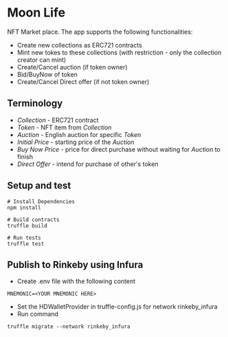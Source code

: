 # Moon Life

NFT Market place. The app supports the following functionalities:
- Create new collections as ERC721 contracts
- Mint new tokes to these collections (with restriction - only the collection creator can mint)
- Create/Cancel auction (if token owner)
- Bid/BuyNow of token 
- Create/Cancel Direct offer (if not token owner)

## Terminology
- _Collection_ - ERC721 contract
- _Token_ - NFT item from _Collection_
- _Auction_ - English auction for specific _Token_
- _Initial Price_ - starting price of the _Auction_
- _Buy Now Price_ - price for direct purchase without waiting for _Auction_ to finish
- _Direct Offer_ - intend for purchase of other's token

## Setup and test
```
# Install Dependencies
npm install

# Build contracts
truffle build

# Run tests
truffle test
```

## Publish to Rinkeby using Infura
- Create .env file with the following content
```
MNEMONIC=<YOUR MNEMONIC HERE>
```

- Set the HDWalletProvider in truffle-config.js for network rinkeby_infura
- Run command 
```
truffle migrate --network rinkeby_infura
```